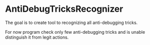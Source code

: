 # AntiDebugTricksRecognizer

The goal is to create tool to recognizing all anti-debugging tricks.

For now program check only few anti-debugging tricks and is unable distinguish it from legit actions.
